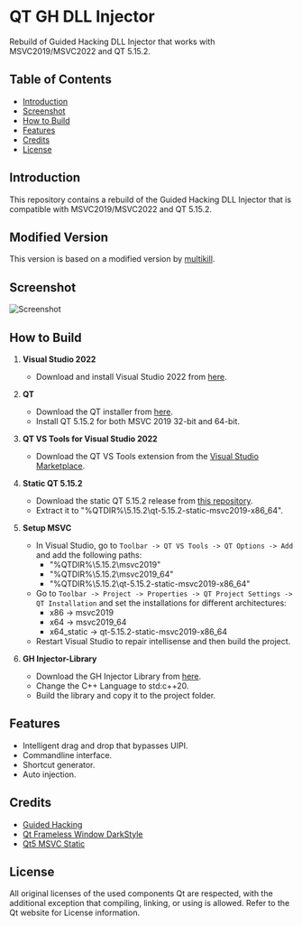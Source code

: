 # QT GH DLL Injector

Rebuild of Guided Hacking DLL Injector that works with MSVC2019/MSVC2022 and QT 5.15.2.

## Table of Contents

- [Introduction](#introduction)
- [Screenshot](#screenshot)
- [How to Build](#how-to-build)
- [Features](#features)
- [Credits](#credits)
- [License](#license)

## Introduction

This repository contains a rebuild of the Guided Hacking DLL Injector that is compatible with MSVC2019/MSVC2022 and QT 5.15.2.

## Modified Version

This version is based on a modified version by [multikill](https://github.com/multikill/GH_Injector_MSVC_2019_QT_5_15_0).

## Screenshot

![Screenshot](https://i.gyazo.com/a9347287866c0220f9c09fd8a20ebbe1.png)

## How to Build

1. **Visual Studio 2022**
    - Download and install Visual Studio 2022 from [here](https://visualstudio.microsoft.com/vs/).

2. **QT**
    - Download the QT installer from [here](https://www.qt.io/download-qt-installer).
    - Install QT 5.15.2 for both MSVC 2019 32-bit and 64-bit.

3. **QT VS Tools for Visual Studio 2022**
    - Download the QT VS Tools extension from the [Visual Studio Marketplace](https://marketplace.visualstudio.com/items?itemName=TheQtCompany.QtVisualStudioTools2022).

4. **Static QT 5.15.2**
    - Download the static QT 5.15.2 release from [this repository]([https://github.com/martinrotter/qt5-minimalistic-builds/releases](https://github.com/martinrotter/qt-minimalistic-builds/releases/tag/5.15.2)).
    - Extract it to "%QTDIR%\5.15.2\qt-5.15.2-static-msvc2019-x86_64".

5. **Setup MSVC**
    - In Visual Studio, go to `Toolbar -> QT VS Tools -> QT Options -> Add` and add the following paths:
        - "%QTDIR%\5.15.2\msvc2019"
        - "%QTDIR%\5.15.2\msvc2019_64"
        - "%QTDIR%\5.15.2\qt-5.15.2-static-msvc2019-x86_64"
    - Go to `Toolbar -> Project -> Properties -> QT Project Settings -> QT Installation` and set the installations for different architectures:
        - x86 -> msvc2019
        - x64 -> msvc2019_64
        - x64_static -> qt-5.15.2-static-msvc2019-x86_64
    - Restart Visual Studio to repair intellisense and then build the project.

6. **GH Injector-Library**
    - Download the GH Injector Library from [here](https://github.com/Broihon/GH-Injector-Library).
    - Change the C++ Language to std:c++20.
    - Build the library and copy it to the project folder.

## Features

- Intelligent drag and drop that bypasses UIPI.
- Commandline interface.
- Shortcut generator.
- Auto injection.

## Credits

- [Guided Hacking](https://guidedhacking.com/resources/guided-hacking-dll-injector.4/)
- [Qt Frameless Window DarkStyle](https://github.com/Jorgen-VikingGod/Qt-Frameless-Window-DarkStyle)
- [Qt5 MSVC Static](https://github.com/fpoussin/Qt5-MSVC-Static)

## License

All original licenses of the used components Qt are respected, with the additional exception that compiling, linking, or using is allowed. Refer to the Qt website for License information.
